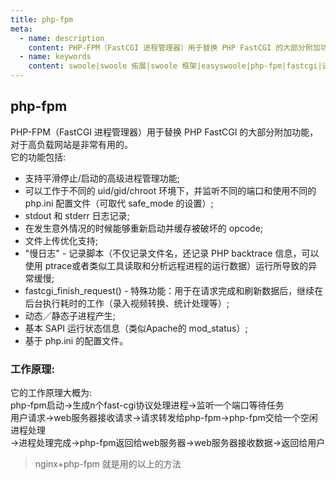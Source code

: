```yaml
---
title: php-fpm
meta:
  - name: description
    content: PHP-FPM（FastCGI 进程管理器）用于替换 PHP FastCGI 的大部分附加功能，对于高负载网站是非常有用的。  
  - name: keywords
    content: swoole|swoole 拓展|swoole 框架|easyswoole|php-fpm|fastcgi|进程管理器
---
```

## php-fpm
PHP-FPM（FastCGI 进程管理器）用于替换 PHP FastCGI 的大部分附加功能，对于高负载网站是非常有用的。  
它的功能包括:
 * 支持平滑停止/启动的高级进程管理功能;
 * 可以工作于不同的 uid/gid/chroot 环境下，并监听不同的端口和使用不同的 php.ini 配置文件（可取代 safe_mode 的设置）;
 * stdout 和 stderr 日志记录;
 * 在发生意外情况的时候能够重新启动并缓存被破坏的 opcode;
 * 文件上传优化支持;
 * "慢日志" - 记录脚本（不仅记录文件名，还记录 PHP backtrace 信息，可以使用 ptrace或者类似工具读取和分析远程进程的运行数据）运行所导致的异常缓慢;
 * fastcgi_finish_request() - 特殊功能：用于在请求完成和刷新数据后，继续在后台执行耗时的工作（录入视频转换、统计处理等）;
 * 动态／静态子进程产生;
 * 基本 SAPI 运行状态信息（类似Apache的 mod_status）;
 * 基于 php.ini 的配置文件。
 
### 工作原理:
它的工作原理大概为:  
   php-fpm启动->生成n个fast-cgi协议处理进程->监听一个端口等待任务  
   用户请求->web服务器接收请求->请求转发给php-fpm->php-fpm交给一个空闲进程处理  
   ->进程处理完成->php-fpm返回给web服务器->web服务器接收数据->返回给用户
   
>nginx+php-fpm 就是用的以上的方法
